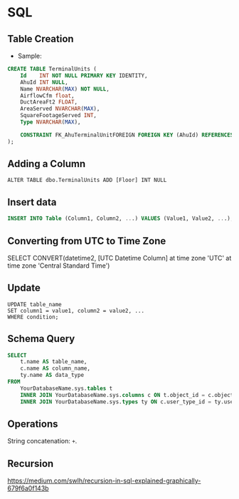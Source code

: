 # SQL

## Table Creation

- Sample:

```sql
CREATE TABLE TerminalUnits (
    Id    INT NOT NULL PRIMARY KEY IDENTITY,
    AhuId INT NULL,
    Name NVARCHAR(MAX) NOT NULL,
    AirflowCfm float,
    DuctAreaFt2 FLOAT,
    AreaServed NVARCHAR(MAX),
    SquareFootageServed INT,
    Type NVARCHAR(MAX),

    CONSTRAINT FK_AhuTerminalUnitFOREIGN FOREIGN KEY (AhuId) REFERENCES Ahus (Id)
);
```

## Adding a Column

```
ALTER TABLE dbo.TerminalUnits ADD [Floor] INT NULL
```

## Insert data

```sql
INSERT INTO Table (Column1, Column2, ...) VALUES (Value1, Value2, ...);
```

## Converting from UTC to Time Zone

SELECT CONVERT(datetime2, [UTC Datetime Column] at time zone 'UTC' at time zone 'Central Standard Time')

## Update

```
UPDATE table_name
SET column1 = value1, column2 = value2, ...
WHERE condition;
```

## Schema Query

```sql
SELECT
    t.name AS table_name,
    c.name AS column_name,
    ty.name AS data_type
FROM
    YourDatabaseName.sys.tables t
    INNER JOIN YourDatabaseName.sys.columns c ON t.object_id = c.object_id
    INNER JOIN YourDatabaseName.sys.types ty ON c.user_type_id = ty.user_type_id
```

## Operations

String concatenation: `+`.

## Recursion

<https://medium.com/swlh/recursion-in-sql-explained-graphically-679f6a0f143b>
